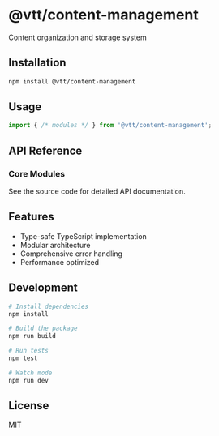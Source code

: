 # @vtt/content-management

Content organization and storage system

## Installation

```bash
npm install @vtt/content-management
```

## Usage

```typescript
import { /* modules */ } from '@vtt/content-management';
```

## API Reference

### Core Modules

See the source code for detailed API documentation.

## Features

- Type-safe TypeScript implementation
- Modular architecture
- Comprehensive error handling
- Performance optimized

## Development

```bash
# Install dependencies
npm install

# Build the package
npm run build

# Run tests
npm test

# Watch mode
npm run dev
```

## License

MIT
